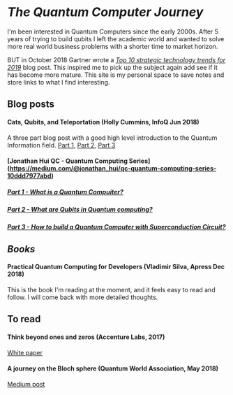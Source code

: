 # *The Quantum Computer Journey*
I'm been interested in Quantum Computers since the early 2000s. After 5 years of trying to build qubits I left the academic world and wanted to solve more real world business problems with a shorter time to market horizon. 

BUT in October 2018 Gartner wrote a [_Top 10 strategic technology trends for 2019_](https://www.gartner.com/smarterwithgartner/gartner-top-10-strategic-technology-trends-for-2019) blog post. This inspired me to pick up the subject again add see if it has become more mature. This site is my personal space to save notes and store links to what I find interesting.

## Blog posts
#### Cats, Qubits, and Teleportation (Holly Cummins, InfoQ Jun 2018)
A three part blog post with a good high level introduction to the Quantum Information field. [Part 1](https://www.infoq.com/articles/quantum-computing-intro-one), [Part 2](https://www.infoq.com/articles/quantum-computing-algoritms-two), [Part 3](https://www.infoq.com/articles/quantum-computing-applications-three)

#### [Jonathan Hui QC - Quantum Computing Series] (https://medium.com/@jonathan_hui/qc-quantum-computing-series-10ddd7977abd)
##### [Part 1 - What is a Quantum Compuiter?](https://medium.com/@jonathan_hui/qc-what-is-a-quantum-computer-222edc3a887d)
##### [Part 2 - What are Qubits in Quantum computing?](https://medium.com/@jonathan_hui/qc-what-are-qubits-in-quantum-computing-cdb3cb566595)
##### [Part 3 - How to build a Quantum Computer with Superconduction Circuit?](https://medium.com/@jonathan_hui/qc-how-to-build-a-quantum-computer-with-superconducting-circuit-4c30b1b296cd)

## *Books*
#### Practical Quantum Computing for Developers (Vladimir Silva, Apress Dec 2018)
This is the book I'm reading at the moment, and it feels easy to read and follow. I will come back with more detailed thoughts.

## To read
#### Think beyond ones and zeros (Accenture Labs, 2017)
[White paper](https://www.accenture.com/us-en/insight-quantum-computing)

#### A journey on the Bloch sphere (Quantum World Association, May 2018)
[Medium post](https://medium.com/@quantum_wa/quantum-computation-a-journey-on-the-bloch-sphere-50cc9d73530)
